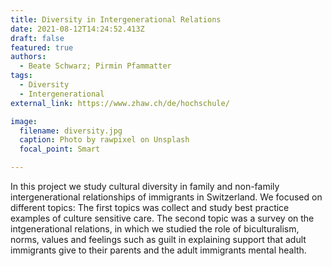 ```yaml
---
title: Diversity in Intergenerational Relations
date: 2021-08-12T14:24:52.413Z
draft: false
featured: true
authors:
  - Beate Schwarz; Pirmin Pfammatter
tags:
  - Diversity
  - Intergenerational
external_link: https://www.zhaw.ch/de/hochschule/

image:
  filename: diversity.jpg
  caption: Photo by rawpixel on Unsplash
  focal_point: Smart

---
```

In this project we study cultural diversity in family and non-family intergenerational relationships of immigrants in Switzerland. We focused on different topics: The first topics was collect and study best practice examples of culture sensitive care. The second topic was a survey on the intgenerational relations, in which we studied the role of biculturalism, norms, values and feelings such as guilt in explaining support that adult immigrants give to their parents and the adult immigrants mental health.
